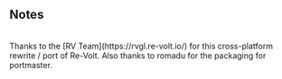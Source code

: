 ## Notes
<br/>
Thanks to the [RV Team](https://rvgl.re-volt.io/) for this cross-platform rewrite / port of Re-Volt.  Also thanks to romadu for the packaging for portmaster.
<br/>
